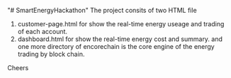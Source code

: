"# SmartEnergyHackathon" 
The project consits of two HTML file
  1. customer-page.html for show the real-time energy useage and trading of each account.
  2. dashboard.html for show the real-time energy cost and summary.
 and one more directory of encorechain is the core engine of the energy trading by block chain.
 
 Cheers
